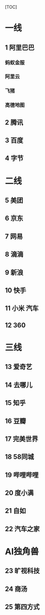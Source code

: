 [TOC]



# 一线

## 1 阿里巴巴

### 蚂蚁金服

### 阿里云

### 飞猪

### 高德地图

## 2 腾讯

## 3 百度

## 4 字节

# 二线

## 5 美团

## 6 京东

## 7 网易

## 8 滴滴

## 9 新浪

## 10 快手

## 11 小米 汽车

## 12 360

# 三线

## 13 爱奇艺

## 14 去哪儿

## 15 知乎

## 16 豆瓣

## 17 完美世界

## 18 58同城

## 19 哔哩哔哩

## 20 度小满

## 21 自如

## 22 汽车之家



# AI独角兽

## 23 旷视科技

## 24 商汤

## 25 第四方式



